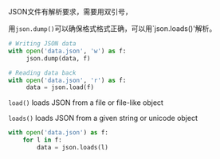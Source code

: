 JSON文件有解析要求，需要用双引号，

用`json.dump()`可以确保格式格式正确，可以用`json.loads()'解析。
```python
# Writing JSON data
with open('data.json', 'w') as f:
     json.dump(data, f)

# Reading data back
with open('data.json', 'r') as f:
     data = json.load(f)
```
`load()` loads JSON from a file or file-like object

`loads()` loads JSON from a given string or unicode object
```python
with open('data.json') as f:
    for l in f:
        data = json.loads(l)
```